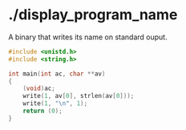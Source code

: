 # ./display_program_name

A binary that writes its name on standard ouput.

```c
#include <unistd.h>
#include <string.h>

int	main(int ac, char **av)
{
	(void)ac;
	write(1, av[0], strlen(av[0]));
	write(1, "\n", 1);
	return (0);
}
```
